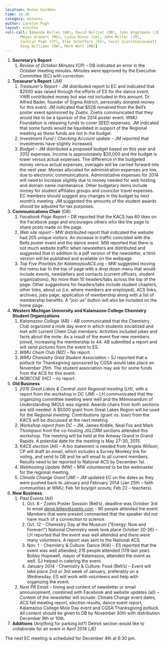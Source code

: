```yaml
---
location: Hunan Gardens
time: 18:36
category: minutes
author: Carolyn Pugh
layout: minutes
roll-call: [Amanda Bolles (AB), David Bolliet (DB), John Engelmann (JE),
	   Megan Grunert (MG), Lydia Hines (LH), John Miller (JM),
	   Carolyn Pugh (CP), Elke Schoffers (ES), Sarut Jianratanasawatt (SJ),
	   Doug Williams (DW), Mark Wolf (MW)]
---
```


1. **Secretary’s Report**
   1. *Review of October Minutes* (CP) – DB indicated an error in the October meeting minutes.  Minutes were approved by the Executive Committee (EC) with correction. 
2. **Treasurer’s Report** (JM)
   1. *Treasurer’s Report* - JM distributed report to EC and indicated that $2500 was raised through the efforts of ES for the dance event; VWR contributed money but was not included in this amount. Dr. Alfred Bader, founder of Sigma Aldrich, personally donated money for this event. JM indicated that $528 remained from the Bell’s poster event sponsored by Zoetis.  Zoetis communicated that they would like to be a sponsor of the 2014 poster event. WMU Foundation is releasing funds to cover SEED expenses.  JM indicated that some funds would be liquidated in support of the Regional meeting as these funds are not in the budget.
   2. *Investment Fund / Checking Account update* – JM reported that investments have slightly increased.
   3. *Budget* – JM distributed a proposed budget based on this year and 2012 expenses. Income is approximately $20,000 and the budget is lower versus actual expenses. The difference in the budgeted money versus actual expenses, overages will be carried forward into the next year. Monies allocated for administration expenses are low, due to electronic communications. Administrative expenses for 2014 will need to increase slightly due to money needed for web hosting and domain name maintenance. Other budgetary items include money for student affiliates groups and councilor travel expenses. EC members should suggest any changes in the budget by next month’s meeting. JM suggested the amounts of the student awards should be adjusted for tax purposes.
3. **Communications Chair** (DB)
   1. *Facebook Page Report* – DB reported that the KACS has 60 likes on the Facebook page and encourages others who like the page to share posts made on the page. 
   2. *Web site report* – MW distributed report that indicated the website had 205 unique visitors. An increase in traffic coincided with the Bells poster event and the dance event.  MW reported that there is not much website traffic when newsletters are distributed and suggested that in addition to a pdf version of the newsletter, a html version will be published and available on the webpage.
   3. *Top Five Priorities for KalamazooACS.org* – MW suggested moving the menu bar to the top of page with a drop down menu that would include events, newsletters and contacts (current officers, student organizations). No more than 10 headers/tabs across the top of the page. Other suggestions for headers/tabs include student chapters, other links, about us (i.e. where members are employed), ACS links, archives, jobs page, application of membership along with a list of membership benefits. A “join us” button will also be included on the home page.
4. **Western Michigan University and Kalamazoo College Chemistry Student Organizations**
   1. *Kalamazoo College* (AB) – AB communicated that the Chemistry Club organized a mole day event in which students socialized and met with current Chem Club members. Activities included jokes and facts about the mole. As a result of the event five new members joined, increasing the membership to 44. AB submitted a report and will send pictures from the event to ES.
   2. *WMU Chem Club (MZ)* – No report.
   3. *WMU Chemistry Grad Student Association* – SJ reported that a potluck for Thanksgiving sponsored by CGSA would take place on November 25th.  The student association may ask for some funds from the ACS for this event.
   4. *NOBCChE* (HC) – no report.
5. **Old Business**
   1. *2015 Great Lakes & Central Joint Regional meeting* (LH), with a report from the workshop in DC (JM) – LH communicated that the organizing committee meeting went well and the Memorandum of Understanding (MOU) was signed. Awards chairs from both sections are still needed. A $5000 grant from Great Lakes Region will be used for the Regional meeting. Contributions (grant vs. loan) from the KACS will be discussed at the next meeting.
   2. *Workshop report from DC* – JM, James Kiddle, Neal Fox and Mark Thompson from the co-hosting JGLCRM sections attended this workshop. The meeting will be held at the Amway Grand in Grand Rapids. A potential date for the meeting is May 27-30, 2015.
   3. *KACS election* (All) – A bio statement is needed from Angela Willson; CP will draft an email, which includes a Survey Monkey link for voting, and send to DB and he will email to all current members. Results need to be reported to National ACS by December 1st.
   4. *Webhosting Update* (MW) – MW volunteered to be the webmaster for the regional meeting. 
   5. *Climate Change Grant* (JM) – JM updated EC on the dates as they were pushed back to January and February 2014 (Jan 25th – faith communities at WMU; Feb 1st boy/girl scouts; Feb 22 – teachers).
6. **New Business**
   1. *Past Events* (All)
      1. Oct. 8 - Zoetis Poster Session (Bell’s), deadline was October 3rd to email denis.billen@zoetis.com - 90 people attended the event. Members that were present commented that the speaker did not have much of a connection to science.
      2. Oct. 12 - Chemistry Day at the Museum (“Energy: Now and Forever!”) National Chemistry week took place October 20-26) – LH reported that the event was well attended and there were many volunteers. A report was sent to the National ACS.
      3. Nov. 1 - Chemistry & Culture: Dance (KIA) – ES reported that the event was well attended; 215 people attended (179 last year). Bobby Hopewell, mayor of Kalamazoo, attended the event as well. SJ helped in catering the event.
      4. January 2014 - Chemistry & Culture: Food (Bell’s) – Event will take place 2nd or 3rd week of January, preferably on a Wednesday. ES will work with volunteers and help with organizing the event.
   2. *Next PR Email* – timing and content of newsletter or email announcement, combined with Facebook and website updates (all) – Content of the newsletter will include: Climate Change event dates, ACS fall meeting report, election results, dance event report, Kalamazoo College Mole Day event and CGSA Thanksgiving potluck. All content should be given to DB by November 30th with distribution December 9th or 10th.
7. **Additions** (Anything for parking lot?) Detroit section would like to collaborate for an event in April 2014 (JE)

The next EC meeting is scheduled for December 4th at 6:30 pm.